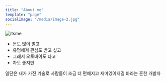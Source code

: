 ```yaml
---
title: "About me"
template: "page"
socialImage: "/media/image-2.jpg"
---
```


![itsme](/media/IMG_8474_2.jpg)

- 돈도 많이 벌고 
- 유명해져 관심도 받고 싶고 
- 그래서 오토바이도 타고
- 차도 좋지만 

일단은 내가 가진 기술로 사람들이 조금 더 편해지고 재미있어지길 바라는 흔한 개발자